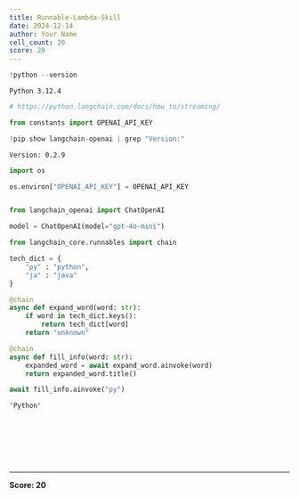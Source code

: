 ```yaml
---
title: Runnable-Lambda-Skill
date: 2024-12-14
author: Your Name
cell_count: 20
score: 20
---
```


```python
!python --version
```

    Python 3.12.4



```python
# https://python.langchain.com/docs/how_to/streaming/
```


```python
from constants import OPENAI_API_KEY
```


```python
!pip show langchain-openai | grep "Version:"
```

    Version: 0.2.9



```python
import os
```


```python
os.environ["OPENAI_API_KEY"] = OPENAI_API_KEY
```


```python

```


```python
from langchain_openai import ChatOpenAI

model = ChatOpenAI(model="gpt-4o-mini")
```


```python
from langchain_core.runnables import chain
```


```python
tech_dict = {
    "py" : "python",
    "ja" : "java"
}
```


```python
@chain
async def expand_word(word: str):
    if word in tech_dict.keys():
        return tech_dict[word]
    return "unknown"
```


```python
@chain
async def fill_info(word: str):
    expanded_word = await expand_word.ainvoke(word)
    return expanded_word.title()
```


```python
await fill_info.ainvoke("py")
```




    'Python'




```python

```


```python

```


```python

```


```python

```


```python

```


```python

```


```python

```


---
**Score: 20**